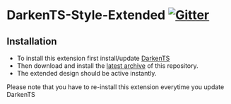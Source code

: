 # DarkenTS-Style-Extended [![Gitter](https://badges.gitter.im/Bluscream/DarkenTS-Style-Extended.svg)](https://gitter.im/Bluscream/DarkenTS-Style-Extended?utm_source=badge&utm_medium=badge&utm_campaign=pr-badge&utm_content=badge)

## Installation

- To install this extension first install/update [DarkenTS](https://www.myteamspeak.com/addons/686209af-0b66-4805-b2d7-0e990f7cb9e0)
- Then download and install the [latest archive](https://github.com/Bluscream/DarkenTS-Style-Extended/releases/latest) of this repository.
- The extended design should be active instantly.

Please note that you have to re-install this extension everytime you update DarkenTS
